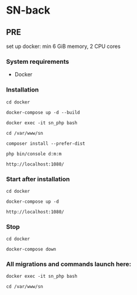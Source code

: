 # SN-back

## PRE
set up docker: min 6 GiB memory, 2 CPU cores

### System requirements

- Docker 

### Installation

`cd docker`

`docker-compose up -d --build`

`docker exec -it sn_php bash`

`cd /var/www/sn`

`composer install --prefer-dist`

`php bin/console d:m:m`

`http://localhost:1080/`

### Start after installation

`cd docker`

`docker-compose up -d`

`http://localhost:1080/`

### Stop

`cd docker`

`docker-compose down`

### All migrations and commands launch here:

`docker exec -it sn_php bash`

`cd /var/www/sn`
